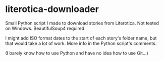 # literotica-downloader
Small Python script I made to download stories from Literotica.
Not tested on Windows.
BeautifulSoup4 required.

I might add ISO format dates to the start of each story's folder name, but that would take a lot of work. More info in the Python script's comments.

(I barely know how to use Python and have no idea how to use Git...)
